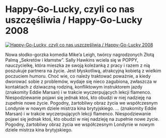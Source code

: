 Happy-Go-Lucky, czyli co nas uszczęśliwia / Happy-Go-Lucky 2008 
=============
[![Happy-Go-Lucky, czyli co nas uszczęśliwia / Happy-Go-Lucky 2008 ](http://vidos.pl/images/player.gif)](http://vidos.pl/happy-go-lucky-czyli-co-nas-uszczesliwia-happy-go-lucky-2008)

 Nowa słodko-gorzka komedia Mike’a Leigh, twórcy nagrodzonych Złotą Palmą „Sekretów i kłamstw”. Sally Hawkins wciela się w POPPY, nauczycielkę, która mieszka ze swoją koleżanką z pracy i razem z nią poszukuje partnera na życie. Jest błyskotliwą, atrakcyjną kobietą z wielkim poczuciem humoru. Choć wie, co należy traktować poważnie, a kiedy dworować sobie z problemów, wydaje się nieco zagubiona, zwłaszcza w kontaktach z dziwaczną rodziną, konfliktowym instruktorem jazdy (znakomity Eddie Marsan) i w trakcie wyczerpujących lekcji flamenco. Niespodziewanie pojawi się jednak ktoś, kto obudzi w niej nadzieję na zupełnie nowe życie. Pogodny, żartobliwy obraz życia we współczesnym Londynie w nowym dziele mistrza kina brytyjskiego.   ... (znakomity Eddie Marsan) i w trakcie wyczerpujących lekcji flamenco. Niespodziewanie pojawi się jednak ktoś, kto obudzi w niej nadzieję na zupełnie nowe życie. Pogodny, żartobliwy obraz życia we współczesnym Londynie w nowym dziele mistrza kina brytyjskiego.
